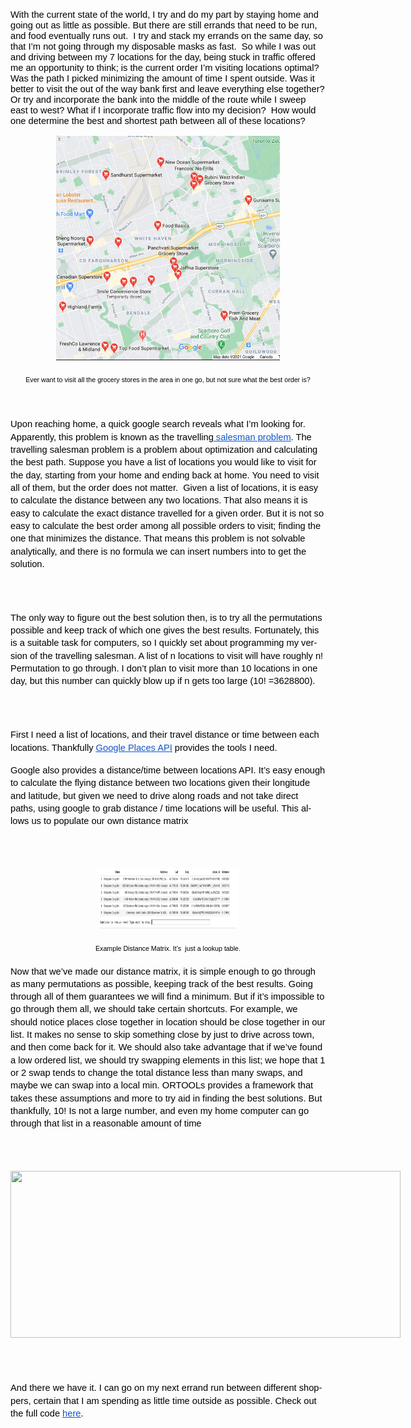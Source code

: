 <!DOCTYPE HTML PUBLIC "-//W3C//DTD HTML 4.0 Transitional//EN">
<html>
<head>
	<meta http-equiv="content-type" content="text/html; charset=utf-8"/>
	

</head>
<body lang="en-CA" dir="ltr"><p style="font-variant: normal; font-style: normal; font-weight: normal; text-decoration: none">
<font color="#000000"><font face="Arial"><font size="2" style="font-size: 11pt"><span style="background: transparent">With
the current state of the world, I try and do my part by staying home
and going out as little as possible. But there are still errands that
need to be run, and food eventually runs out.&nbsp; I try and stack
my errands on the same day, so that I’m not going through my
disposable masks as fast.&nbsp; So while I was out and driving
between my 7 locations for the day, being stuck in traffic offered me
an opportunity to think; is the current order I’m visiting
locations optimal? Was the path I picked minimizing the amount of
time I spent outside. Was it better to visit the out of the way bank
first and leave everything else together? Or try and incorporate the
bank into the middle of the route while I sweep east to west? What if
I incorporate traffic flow into my decision?&nbsp; How would one
determine the best and shortest path between all of these locations?</span></font></font></font></p>
<p align="center" style="margin-top: 0.42cm; margin-bottom: 0.42cm; font-variant: normal; line-height: 138%; text-decoration: none">
<span style="display: inline-block; border: none; padding: 0cm"><span style="background: transparent"><font color="#000000"><img src="https://raw.githubusercontent.com/li-william-wl/TSP-with-G-API-calls/main/blog%20Img%201.png" name="Image1" align="bottom" width="358" height="359" border="0"/>
</span></span></font></p>
<p align="center" style="margin-top: 0.42cm; margin-bottom: 0.42cm; font-variant: normal; font-style: normal; font-weight: normal; line-height: 138%; text-decoration: none">
<font color="#000000"><font face="Arial"><font size="1" style="font-size: 8pt"><span style="background: transparent">Ever
want to visit all the grocery stores in the area in one go, but not
sure what the best order is?</span></font></font></font></p>
<p style="margin-top: 0.42cm; margin-bottom: 0.42cm; font-variant: normal; line-height: 138%; text-decoration: none">
<font color="#000000"><span style="background: transparent">&nbsp;</span></font></p>
<p style="margin-top: 0.42cm; margin-bottom: 0.42cm; line-height: 138%">
<span style="font-variant: normal"><font color="#000000"><span style="text-decoration: none"><font face="Arial"><font size="2" style="font-size: 11pt"><span style="font-style: normal"><span style="font-weight: normal"><span style="background: transparent">Upon
reaching home, a quick google search reveals what I’m looking for.
Apparently, this problem is known as the </span></span></span></font></font></span></font></span><span style="font-variant: normal"><font color="#000000"><span style="text-decoration: none"><font face="Arial"><font size="2" style="font-size: 11pt"><span style="font-style: normal"><span style="font-weight: normal"><span style="background: transparent">travelling</span></span></span></font></font></span></font></span><a href="https://en.wikipedia.org/wiki/Travelling_salesman_problem"><span style="font-variant: normal"><font color="#1155cc"><span style="text-decoration: none"><font face="Arial"><font size="2" style="font-size: 11pt"><span style="font-style: normal"><u><span style="font-weight: normal"><span style="background: transparent">
salesman problem</span></span></u></span></font></font></span></font></span></a><span style="font-variant: normal"><font color="#000000"><span style="text-decoration: none"><font face="Arial"><font size="2" style="font-size: 11pt"><span style="font-style: normal"><span style="font-weight: normal"><span style="background: transparent">.
The </span></span></span></font></font></span></font></span><span style="font-variant: normal"><font color="#000000"><span style="text-decoration: none"><font face="Arial"><font size="2" style="font-size: 11pt"><span style="font-style: normal"><span style="font-weight: normal"><span style="background: transparent">travelling</span></span></span></font></font></span></font></span><span style="font-variant: normal"><font color="#000000"><span style="text-decoration: none"><font face="Arial"><font size="2" style="font-size: 11pt"><span style="font-style: normal"><span style="font-weight: normal"><span style="background: transparent">
salesman problem is a problem about optimization and calculating the
best path. Suppose you have a list of locations you would like to
visit for the day, starting from your home and ending back at home.
You need to visit all of them, but the order does not matter.&nbsp;
Given a list of locations, it is easy to calculate the distance
between any two locations. That also means it is easy to calculate
the exact distance </span></span></span></font></font></span></font></span><span style="font-variant: normal"><font color="#000000"><span style="text-decoration: none"><font face="Arial"><font size="2" style="font-size: 11pt"><span style="font-style: normal"><span style="font-weight: normal"><span style="background: transparent">travelled</span></span></span></font></font></span></font></span><span style="font-variant: normal"><font color="#000000"><span style="text-decoration: none"><font face="Arial"><font size="2" style="font-size: 11pt"><span style="font-style: normal"><span style="font-weight: normal"><span style="background: transparent">
for a given order. But it is not so easy to calculate the best order
among all possible orders to visit; finding the one that minimizes
the distance. That means this problem is not solvable analytically,
and there is no formula we can insert numbers into to get the
solution.</span></span></span></font></font></span></font></span></p>
<p><br/>
<br/>

</p>
<p style="margin-top: 0.42cm; margin-bottom: 0.42cm; font-variant: normal; font-style: normal; font-weight: normal; line-height: 138%; text-decoration: none">
<font color="#000000"><font face="Arial"><font size="2" style="font-size: 11pt"><span style="background: transparent">The
only way to figure out the best solution then, is to try all the
permutations possible and keep track of which one gives the best
results. Fortunately, this is a suitable task for computers, so I
quickly set about programming my version of the travelling salesman.
A list of n locations to visit will have roughly n! Permutation to go
through. I don’t plan to visit more than 10 locations in one day,
but this number can quickly blow up if n gets too large (10!
=3628800).</span></font></font></font></p>
<p><br/>
<br/>

</p>
<p style="margin-top: 0.42cm; margin-bottom: 0.42cm; line-height: 138%">
<span style="font-variant: normal"><font color="#000000"><span style="text-decoration: none"><font face="Arial"><font size="2" style="font-size: 11pt"><span style="font-style: normal"><span style="font-weight: normal"><span style="background: transparent">First
I need a list of locations, and their travel distance or time between
each locations. Thankfully </span></span></span></font></font></span></font></span><a href="https://developers.google.com/maps/documentation/places/web-service/overview"><span style="font-variant: normal"><font color="#1155cc"><span style="text-decoration: none"><font face="Arial"><font size="2" style="font-size: 11pt"><span style="font-style: normal"><u><span style="font-weight: normal"><span style="background: transparent">Google
Places API</span></span></u></span></font></font></span></font></span></a><span style="font-variant: normal"><font color="#000000"><span style="text-decoration: none"><span style="background: transparent">
</span></span></font></span><span style="font-variant: normal"><font color="#000000"><span style="text-decoration: none"><font face="Arial"><font size="2" style="font-size: 11pt"><span style="font-style: normal"><span style="font-weight: normal"><span style="background: transparent">provides
the tools I need.&nbsp;</span></span></span></font></font></span></font></span></p>
<p style="margin-top: 0.42cm; margin-bottom: 0.42cm; font-variant: normal; font-style: normal; font-weight: normal; line-height: 138%; text-decoration: none">
<font color="#000000"><font face="Arial"><font size="2" style="font-size: 11pt"><span style="background: transparent">Google
also provides a distance/time between locations API. It’s easy
enough to calculate the flying distance between two locations given
their longitude and latitude, but given we need to drive along roads
and not take direct paths, using google to grab distance / time
locations will be useful. This allows us to populate our own distance
matrix&nbsp;</span></font></font></font></p>
<p><br/>
<br/>

</p>
<p align="center" style="margin-top: 0.42cm; margin-bottom: 0.42cm; font-variant: normal; line-height: 138%; text-decoration: none">
<span style="display: inline-block; border: none; padding: 0cm"><span style="background: transparent"><font color="#000000"><img src="https://raw.githubusercontent.com/li-william-wl/TSP-with-G-API-calls/main/blog%20img%202.png" name="Image2" align="bottom" width="223" height="97" border="0"/>
</span></span></font></p>
<p align="center" style="margin-top: 0.42cm; margin-bottom: 0.42cm; font-variant: normal; font-style: normal; font-weight: normal; line-height: 138%; text-decoration: none">
<font color="#000000"><font face="Arial"><font size="1" style="font-size: 8pt"><span style="background: transparent">Example
Distance Matrix. It’s&nbsp; just a lookup table.</span></font></font></font></p>
<p style="margin-top: 0.42cm; margin-bottom: 0.42cm; font-variant: normal; font-style: normal; font-weight: normal; line-height: 138%; text-decoration: none">
<font color="#000000"><font face="Arial"><font size="2" style="font-size: 11pt"><span style="background: transparent">Now
that we’ve made our distance matrix, it is simple enough to go
through as many permutations as possible, keeping track of the best
results. Going through all of them guarantees we will find a minimum.
But if it’s impossible to go through them all, we should take
certain shortcuts. For example, we should notice places close
together in location should be close together in our list. It makes
no sense to skip something close by just to drive across town, and
then come back for it. We should also take advantage that if we’ve
found a low ordered list, we should try swapping elements in this
list; we hope that 1 or 2 swap tends to change the total distance
less than many swaps, and maybe we can swap into a local min. ORTOOLs
provides a framework that takes these assumptions and more to try aid
in finding the best solutions. But thankfully, 10! Is not a large
number, and even my home computer can go through that list in a
reasonable amount of time</span></font></font></font></p>
<p><br/>
<br/>

</p>
<p align="center" style="margin-top: 0.42cm; margin-bottom: 0.42cm; font-variant: normal; line-height: 138%; text-decoration: none">
<span style="display: inline-block; border: none; padding: 0cm"><span style="background: transparent"><font color="#000000"><img src="blogpost_html_4995bafb34eef9a8.png" name="Image3" align="bottom" width="624" height="267" border="0"/>
</span></span></font></p>
<p><br/>
<br/>

</p>
<p style="margin-top: 0.42cm; margin-bottom: 0.42cm; line-height: 138%">
<span style="font-variant: normal"><font color="#000000"><span style="text-decoration: none"><font face="Arial"><font size="2" style="font-size: 11pt"><span style="font-style: normal"><span style="font-weight: normal"><span style="background: transparent">And
there we have it. I can go on my next errand run between different
shoppers, certain that I am spending as little time outside as
possible. Check out the full code </span></span></span></font></font></span></font></span><a href="https://github.com/li-william-wl/TSP-with-G-API-calls"><span style="font-variant: normal"><font color="#1155cc"><span style="text-decoration: none"><font face="Arial"><font size="2" style="font-size: 11pt"><span style="font-style: normal"><u><span style="font-weight: normal"><span style="background: transparent">here</span></span></u></span></font></font></span></font></span></a><span style="font-variant: normal"><font color="#000000"><span style="text-decoration: none"><font face="Arial"><font size="2" style="font-size: 11pt"><span style="font-style: normal"><span style="font-weight: normal"><span style="background: transparent">.</span></span></span></font></font></span></font></span></p>
<p><br/>
<br/>
<br/>

</p>
</body>
</html>
